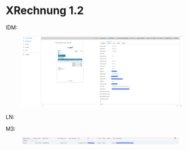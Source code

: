 # XRechnung 1.2

IDM:

<figure><img src="../../../../../../.gitbook/assets/image (1).png" alt=""><figcaption></figcaption></figure>

LN:



M3:

<figure><img src="../../../../../../.gitbook/assets/image (1) (1).png" alt=""><figcaption></figcaption></figure>

